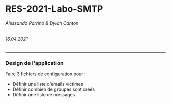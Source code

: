 # RES-2021-Labo-SMTP

###### Alessando Parrino & Dylan Canton

###### 16.04.2021

---

### Design de l'application

Faire 3 fichiers de configuration pour : 

* Définir une liste d'emails victimes
* Définir combien de groupes sont créés
* Définir une liste de messages 



